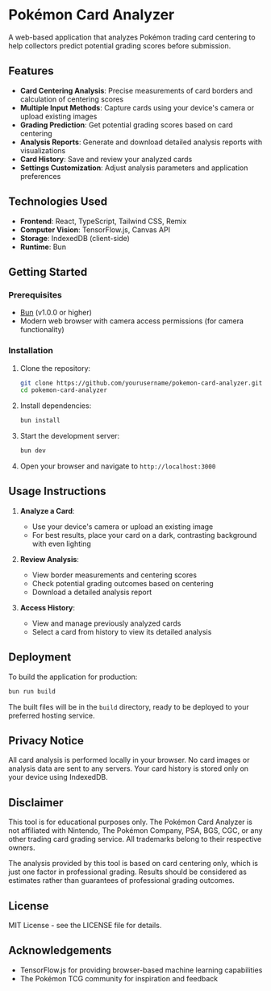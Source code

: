 # Pokémon Card Analyzer

A web-based application that analyzes Pokémon trading card centering to help collectors predict potential grading scores before submission.

## Features

- **Card Centering Analysis**: Precise measurements of card borders and calculation of centering scores
- **Multiple Input Methods**: Capture cards using your device's camera or upload existing images
- **Grading Prediction**: Get potential grading scores based on card centering
- **Analysis Reports**: Generate and download detailed analysis reports with visualizations
- **Card History**: Save and review your analyzed cards
- **Settings Customization**: Adjust analysis parameters and application preferences

## Technologies Used

- **Frontend**: React, TypeScript, Tailwind CSS, Remix
- **Computer Vision**: TensorFlow.js, Canvas API
- **Storage**: IndexedDB (client-side)
- **Runtime**: Bun

## Getting Started

### Prerequisites

- [Bun](https://bun.sh/) (v1.0.0 or higher)
- Modern web browser with camera access permissions (for camera functionality)

### Installation

1. Clone the repository:
   ```bash
   git clone https://github.com/yourusername/pokemon-card-analyzer.git
   cd pokemon-card-analyzer
   ```

2. Install dependencies:
   ```bash
   bun install
   ```

3. Start the development server:
   ```bash
   bun dev
   ```

4. Open your browser and navigate to `http://localhost:3000`

## Usage Instructions

1. **Analyze a Card**:
   - Use your device's camera or upload an existing image
   - For best results, place your card on a dark, contrasting background with even lighting

2. **Review Analysis**:
   - View border measurements and centering scores
   - Check potential grading outcomes based on centering
   - Download a detailed analysis report

3. **Access History**:
   - View and manage previously analyzed cards
   - Select a card from history to view its detailed analysis

## Deployment

To build the application for production:

```bash
bun run build
```

The built files will be in the `build` directory, ready to be deployed to your preferred hosting service.

## Privacy Notice

All card analysis is performed locally in your browser. No card images or analysis data are sent to any servers. Your card history is stored only on your device using IndexedDB.

## Disclaimer

This tool is for educational purposes only. The Pokémon Card Analyzer is not affiliated with Nintendo, The Pokémon Company, PSA, BGS, CGC, or any other trading card grading service. All trademarks belong to their respective owners.

The analysis provided by this tool is based on card centering only, which is just one factor in professional grading. Results should be considered as estimates rather than guarantees of professional grading outcomes.

## License

MIT License - see the LICENSE file for details.

## Acknowledgements

- TensorFlow.js for providing browser-based machine learning capabilities
- The Pokémon TCG community for inspiration and feedback
